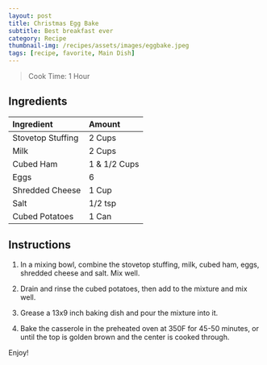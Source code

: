 ```yaml
---
layout: post
title: Christmas Egg Bake
subtitle: Best breakfast ever
category: Recipe
thumbnail-img: /recipes/assets/images/eggbake.jpeg
tags: [recipe, favorite, Main Dish]
---
```


> Cook Time: 1 Hour

## Ingredients

| Ingredient | Amount|
| :------ |:--- |
| Stovetop Stuffing | 2 Cups |
| Milk | 2 Cups |
| Cubed Ham | 1 & 1/2 Cups |
| Eggs | 6 |
| Shredded Cheese | 1 Cup |
| Salt | 1/2 tsp |
| Cubed Potatoes | 1 Can |

## Instructions

1. In a mixing bowl, combine the stovetop stuffing, milk, cubed ham, eggs, shredded cheese and salt. Mix well.

2. Drain and rinse the cubed potatoes, then add to the mixture and mix well.

3. Grease a 13x9 inch baking dish and pour the mixture into it.

4. Bake the casserole in the preheated oven at 350F for 45-50 minutes, or until the top is golden brown and the center is cooked through.

Enjoy!
